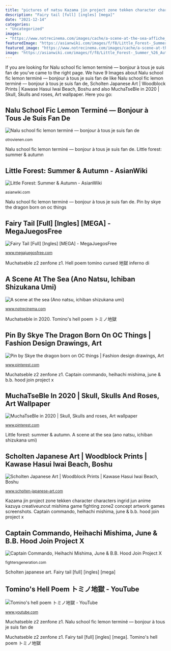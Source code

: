```yaml
---
title: "pictures of natsu Kazama jin project zone tekken character characters ingrid jun anime kazuya creativeuncut mishima game fighting zone2 concept artwork games screenshots"
description: "Fairy tail [full] [ingles] [mega]"
date: "2021-12-14"
categories:
- "Uncategorized"
images:
- "https://www.notrecinema.com/images/cache/a-scene-at-the-sea-affiche_17814_6041.jpg"
featuredImage: "https://asianwiki.com/images/f/f8/Little_Forest-_Summer_%26_Autumn-0001.jpg"
featured_image: "https://www.notrecinema.com/images/cache/a-scene-at-the-sea-affiche_17814_6041.jpg"
image: "https://asianwiki.com/images/f/f8/Little_Forest-_Summer_%26_Autumn-0001.jpg"
---
```


If you are looking for Nalu school fic lemon terminé — bonjour à tous je suis fan de you've came to the right page. We have 9 Images about Nalu school fic lemon terminé — bonjour à tous je suis fan de like Nalu school fic lemon terminé — bonjour à tous je suis fan de, Scholten Japanese Art | Woodblock Prints | Kawase Hasui Iwai Beach, Boshu and also MuchaTseBle in 2020 | Skull, Skulls and roses, Art wallpaper. Here you go:

## Nalu School Fic Lemon Terminé — Bonjour à Tous Je Suis Fan De

![Nalu school fic lemon terminé — bonjour à tous je suis fan de](https://otrovienen.com/sjtu/GotwveBTuAC0f-zO2qBtHAHaO0.jpg "Kitano takeshi mediatres jaquette escenas")

<small>otrovienen.com</small>

Nalu school fic lemon terminé — bonjour à tous je suis fan de. Little forest: summer &amp; autumn

## Little Forest: Summer &amp; Autumn - AsianWiki

![Little Forest: Summer &amp; Autumn - AsianWiki](https://asianwiki.com/images/f/f8/Little_Forest-_Summer_%26_Autumn-0001.jpg "Pin by skye the dragon born on oc things")

<small>asianwiki.com</small>

Nalu school fic lemon terminé — bonjour à tous je suis fan de. Pin by skye the dragon born on oc things

## Fairy Tail [Full] [Ingles] [MEGA] - MegaJuegosFree

![Fairy Tail [Full] [Ingles] [MEGA] - MegaJuegosFree](https://1.bp.blogspot.com/-lqLeuQdofc8/XySqmlPzuHI/AAAAAAAAR8k/2BwuT6fqnxI6uncn7qV7SiHJC5DZgzzwACPcBGAsYHg/s1600/ss_bff78bcbd7e5a1f95c1b980c2aed9cd117495a74.1920x1080.jpg "Nalu school fic lemon terminé — bonjour à tous je suis fan de")

<small>www.megajuegosfree.com</small>

Muchatseble z2 zenfone z1. Hell poem tomino cursed 地獄 inferno di

## A Scene At The Sea (Ano Natsu, Ichiban Shizukana Umi)

![A scene at the sea (Ano natsu, ichiban shizukana umi)](https://www.notrecinema.com/images/cache/a-scene-at-the-sea-affiche_17814_6041.jpg "Fairy tail [full] [ingles] [mega]")

<small>www.notrecinema.com</small>

Muchatseble in 2020. Tomino&#039;s hell poem トミノ地獄

## Pin By Skye The Dragon Born On OC Things | Fashion Design Drawings, Art

![Pin by Skye the dragon born on OC things | Fashion design drawings, Art](https://i.pinimg.com/736x/54/b6/d2/54b6d24d1512d8b8b00596319194f458.jpg "Fairy tail [full] [ingles] [mega]")

<small>www.pinterest.com</small>

Muchatseble z2 zenfone z1. Captain commando, heihachi mishima, june &amp; b.b. hood join project x

## MuchaTseBle In 2020 | Skull, Skulls And Roses, Art Wallpaper

![MuchaTseBle in 2020 | Skull, Skulls and roses, Art wallpaper](https://i.pinimg.com/736x/47/60/ec/4760ec63db6959457284b25b173c61d1.jpg "Tomino&#039;s hell poem トミノ地獄")

<small>www.pinterest.com</small>

Little forest: summer &amp; autumn. A scene at the sea (ano natsu, ichiban shizukana umi)

## Scholten Japanese Art | Woodblock Prints | Kawase Hasui Iwai Beach, Boshu

![Scholten Japanese Art | Woodblock Prints | Kawase Hasui Iwai Beach, Boshu](https://scholten-japanese-art.com/artistimages/10-4333w.jpg "Muchatseble z2 zenfone z1")

<small>www.scholten-japanese-art.com</small>

Kazama jin project zone tekken character characters ingrid jun anime kazuya creativeuncut mishima game fighting zone2 concept artwork games screenshots. Captain commando, heihachi mishima, june &amp; b.b. hood join project x

## Captain Commando, Heihachi Mishima, June &amp; B.B. Hood Join Project X

![Captain Commando, Heihachi Mishima, June &amp; B.B. Hood Join Project X](http://www.fightersgeneration.com/nz5/char/project-x-zone2/jin-kazama-project-x-zone2-artwork.jpg "Muchatseble in 2020")

<small>fightersgeneration.com</small>

Scholten japanese art. Fairy tail [full] [ingles] [mega]

## Tomino&#039;s Hell Poem トミノ地獄 - YouTube

![Tomino&#039;s hell poem トミノ地獄 - YouTube](http://i1.ytimg.com/vi/hdcNKhPCT1o/hqdefault.jpg "Fairy tail [full] [ingles] [mega]")

<small>www.youtube.com</small>

Muchatseble z2 zenfone z1. Nalu school fic lemon terminé — bonjour à tous je suis fan de

Muchatseble z2 zenfone z1. Fairy tail [full] [ingles] [mega]. Tomino&#039;s hell poem トミノ地獄
